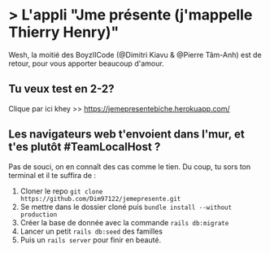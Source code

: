 # > L'appli "Jme présente (j'mappelle Thierry Henry)"

Wesh, la moitié des BoyzIICode (@Dimitri Kiavu & @Pierre Tâm-Anh) est de retour, pour vous apporter beaucoup d'amour. 

## Tu veux test en 2-2?

Clique par ici khey >> https://jemepresentebiche.herokuapp.com/

## Les navigateurs web t'envoient dans l'mur, et t'es plutôt #TeamLocalHost ?

Pas de souci, on en connaît des cas comme le tien. Du coup, tu sors ton terminal et il te suffira de :

1) Cloner le repo ```git clone https://github.com/Dim97122/jemepresente.git```
2) Se mettre dans le dossier cloné puis ```bundle install --without production``` 
3) Créer la base de donnée avec la commande ```rails db:migrate```
4) Lancer un petit ```rails db:seed``` des familles
5) Puis un ```rails server``` pour finir en beauté.
